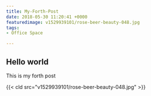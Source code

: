 ```yaml
---
title: My-Forth-Post
date: 2018-05-30 11:20:41 +0000
featuredimage: v1529939101/rose-beer-beauty-048.jpg
tags:
- Office Space

---
```

## Hello world

This is my forth post

{{< cld src="v1529939101/rose-beer-beauty-048.jpg" >}}

